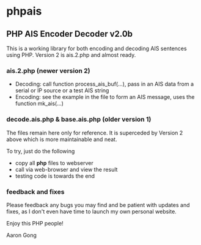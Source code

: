 phpais
======

PHP AIS Encoder Decoder v2.0b
-----------------------------

This is a working library for both encoding and decoding AIS sentences using PHP. Version 2 is ais.2.php and almost ready.

### ais.2.php (newer version 2)
+ Decoding: call function process_ais_buf(...), pass in an AIS data from a serial or IP source or a test AIS string
+ Encoding: see the example in the file to form an AIS message, uses the function mk_ais(...)

### decode.ais.php & base.ais.php (older version 1)

The files remain here only for reference. It is superceded by Version 2 above which is more maintainable and neat.

To try, just do the following
+ copy all **php** files to webserver
+ call via web-browser and view the result
+ testing code is towards the end

### feedback and fixes

Please feedback any bugs you may find and be patient with updates and fixes, as I don't even have time to launch my own personal website.

Enjoy this PHP people!



Aaron Gong


